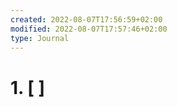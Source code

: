 ```yaml
---
created: 2022-08-07T17:56:59+02:00
modified: 2022-08-07T17:57:46+02:00
type: Journal
---
```


# 1. [ ]

